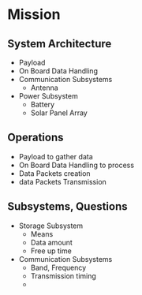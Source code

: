Mission
==

## System Architecture

- Payload
- On Board Data Handling
- Communication Subsystems
  - Antenna 
- Power Subsystem
  - Battery
  - Solar Panel Array

## Operations

- Payload to gather data
- On Board Data Handling to process
- Data Packets creation
- data Packets Transmission

## Subsystems, Questions

- Storage Subsystem
  - Means
  - Data amount
  - Free up time
- Communication Subsystems
  - Band, Frequency
  - Transmission timing
  - 
